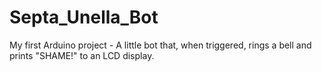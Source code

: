 # Septa_Unella_Bot
My first Arduino project - A little bot that, when triggered, rings a bell and prints "SHAME!" to an LCD display.
